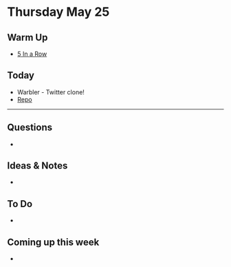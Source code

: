 # Thursday May 25

## Warm Up

* [5 In a Row](https://repl.it/student/submissions/1041962)

## Today

* Warbler - Twitter clone! 
* [Repo](https://github.com/rithmschool/warbler)

************************************

## Questions 

* 

## Ideas & Notes

* 

## To Do

* 

## Coming up this week

* 

